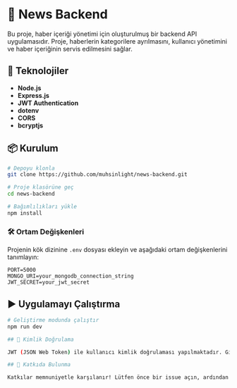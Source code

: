# 📰 News Backend

Bu proje, haber içeriği yönetimi için oluşturulmuş bir backend API uygulamasıdır. Proje, haberlerin kategorilere ayrılmasını, kullanıcı yönetimini ve haber içeriğinin servis edilmesini sağlar.

## 🚀 Teknolojiler

- **Node.js**
- **Express.js**
- **JWT Authentication**
- **dotenv**
- **CORS**
- **bcryptjs**

## 📦 Kurulum

```bash
# Depoyu klonla
git clone https://github.com/muhsinlight/news-backend.git

# Proje klasörüne geç
cd news-backend

# Bağımlılıkları yükle
npm install
```

### 🛠️ Ortam Değişkenleri

Projenin kök dizinine `.env` dosyası ekleyin ve aşağıdaki ortam değişkenlerini tanımlayın:

```env
PORT=5000
MONGO_URI=your_mongodb_connection_string
JWT_SECRET=your_jwt_secret
```

## ▶️ Uygulamayı Çalıştırma

```bash
# Geliştirme modunda çalıştır
npm run dev

## 🔐 Kimlik Doğrulama

JWT (JSON Web Token) ile kullanıcı kimlik doğrulaması yapılmaktadır. Giriş yapan kullanıcıya bir token verilir ve bu token, korunan rotalara erişimde kullanılır.

## 📌 Katkıda Bulunma

Katkılar memnuniyetle karşılanır! Lütfen önce bir issue açın, ardından bir pull request gönderin.

